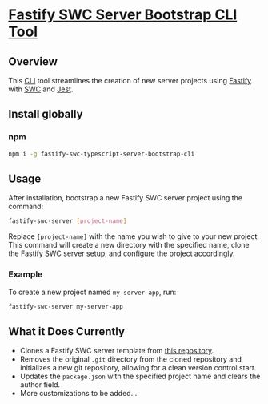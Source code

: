 # [Fastify SWC Server Bootstrap CLI Tool](https://www.npmjs.com/package/fastify-swc-typescript-server-bootstrap-cli)

## Overview

This [CLI](https://en.wikipedia.org/wiki/Command-line_interface) tool streamlines the creation of new server projects using [Fastify](https://fastify.dev/) with [SWC](https://swc.rs/) and [Jest](https://jestjs.io/).

## Install globally

### npm

```bash
npm i -g fastify-swc-typescript-server-bootstrap-cli
```

## Usage

After installation, bootstrap a new Fastify SWC server project using the command:

```bash
fastify-swc-server [project-name]
```

Replace `[project-name]` with the name you wish to give to your new project. This command will create a new directory with the specified name, clone the Fastify SWC server setup, and configure the project accordingly.

### Example

To create a new project named `my-server-app`, run:

```bash
fastify-swc-server my-server-app
```

## What it Does Currently

- Clones a Fastify SWC server template from [this repository](https://github.com/matt-development-work/fastify-swc-typescript-server).
- Removes the original `.git` directory from the cloned repository and initializes a new git repository, allowing for a clean version control start.
- Updates the `package.json` with the specified project name and clears the author field.
- More customizations to be added...
